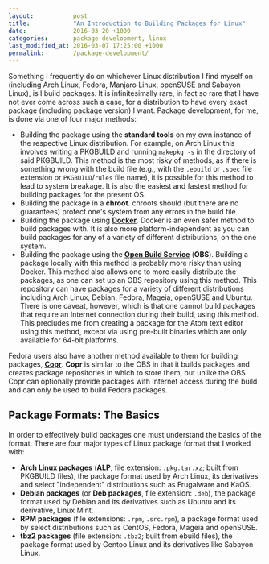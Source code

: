 ```yaml
---
layout:           post
title:            "An Introduction to Building Packages for Linux"
date:             2016-03-20 +1000
categories:       package-development, linux
last_modified_at: 2016-03-07 17:25:00 +1000
permalink:        /package-development/
---
```


Something I frequently do on whichever Linux distribution I find myself on (including Arch Linux, Fedora, Manjaro Linux, openSUSE and Sabayon Linux), is I build packages. It is infinitesimally rare, in fact so rare that I have not ever come across such a case, for a distribution to have every exact package (including package version) I want. Package development, for me, is done via one of four major methods:

* Building the package using the **standard tools** on my own instance of the respective Linux distribution. For example, on Arch Linux this involves writing a PKGBUILD and running `makepkg -s` in the directory of said PKGBUILD. This method is the most risky of methods, as if there is something wrong with the build file (e.g., with the `.ebuild` or `.spec` file extension or `PKGBUILD`/`rules` file name), it is possible for this method to lead to system breakage. It is also the easiest and fastest method for building packages for the present OS.
* Building the package in a **chroot**. chroots should (but there are no guarantees) protect one's system from any errors in the build file.
* Building the package using [**Docker**](https://www.docker.com/). Docker is an even safer method to build packages with. It is also more platform-independent as you can build packages for any of a variety of different distributions, on the one system.
* Building the package using the [**Open Build Service**](https://build.opensuse.org/) (**OBS**). Building a package locally with this method is probably more risky than using Docker. This method also allows one to more easily distribute the packages, as one can set up an OBS repository using this method. This repository can have packages for a variety of different distributions including Arch Linux, Debian, Fedora, Mageia, openSUSE and Ubuntu. There is one caveat, however, which is that one cannot build packages that require an Internet connection during their build, using this method. This precludes me from creating a package for the Atom text editor using this method, except via using pre-built binaries which are only available for 64-bit platforms.

Fedora users also have another method available to them for building packages, [**Copr**](https://copr.fedorainfracloud.org/). **Copr** is similar to the OBS in that it builds packages and creates package repositories in which to store them, but unlike the OBS Copr can optionally provide packages with Internet access during the build and can only be used to build Fedora packages.

## Package Formats: The Basics
In order to effectively build packages one must understand the basics of the format. There are four major types of Linux package format that I worked with:

* **Arch Linux packages** (**ALP**, file extension: `.pkg.tar.xz`; built from PKGBUILD files), the package format used by Arch Linux, its derivatives and select "independent" distributions such as Frugalware and KaOS.
* **Debian packages** (or **Deb packages**, file extension: `.deb`), the package format used by Debian and its derivatives such as Ubuntu and its derivative, Linux Mint.
* **RPM packages** (file extensions: `.rpm`, `.src.rpm`), a package format used by select distributions such as CentOS, Fedora, Mageia and openSUSE.
* **tbz2 packages** (file extension: `.tbz2`; built from ebuild files), the package format used by Gentoo Linux and its derivatives like Sabayon Linux.
